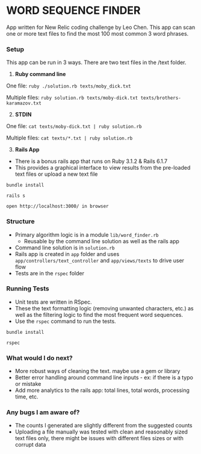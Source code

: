 # WORD SEQUENCE FINDER

App written for New Relic coding challenge by Leo Chen.
This app can scan one or more text files to find the most 100 most common 3 word phrases.

### Setup
This app can be run in 3 ways. There are two text files in the /text folder.
1. **Ruby command line**

One file: `ruby ./solution.rb texts/moby_dick.txt`

Multiple files: `ruby solution.rb texts/moby-dick.txt texts/brothers-karamazov.txt`

2. **STDIN**

One file: `cat texts/moby-dick.txt | ruby solution.rb`

Multiple files: `cat texts/*.txt | ruby solution.rb`

3. **Rails App**
- There is a bonus rails app that runs on Ruby 3.1.2 & Rails 6.1.7
- This provides a graphical interface to view results from the pre-loaded text files or upload a new text file

`bundle install`

`rails s`

`open http://localhost:3000/ in browser`

### Structure
- Primary algorithm logic is in a module `lib/word_finder.rb`
    - Reusable by the command line solution as well as the rails app
- Command line solution is in `solution.rb`
- Rails app is created in `app` folder and uses `app/controllers/text_controller` and `app/views/texts` to drive user flow
- Tests are in the `rspec` folder

### Running Tests
- Unit tests are written in RSpec.
- These the text formatting logic (removing unwanted characters, etc.) as well as the filtering logic to find the most frequent word sequences.
- Use the `rspec` command to run the tests.

`bundle install`

`rspec`

### What would I do next?
- More robust ways of cleaning the text. maybe use a gem or library
- Better error handling around command line inputs - ex: if there is a typo or mistake
- Add more analytics to the rails app: total lines, total words, processing time, etc.

### Any bugs I am aware of?
- The counts I generated are slightly different from the suggested counts
- Uploading a file manually was tested with clean and reasonably sized text files only, there might be issues with different files sizes or with corrupt data
